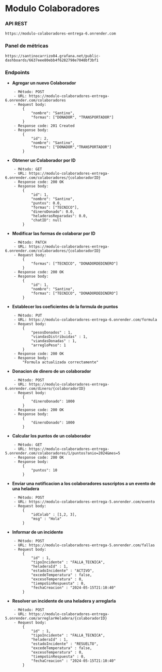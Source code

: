 # Modulo Colaboradores

### API REST
```
https://modulo-colaboradores-entrega-6.onrender.com
```
### Panel de métricas
```
https://santinocarrizo04.grafana.net/public-dashboards/6637eee80ebb4f6282798e7048bf3bf1
```
### Endpoints
- **Agregar un nuevo Colaborador**

```
    - Método: POST
    - URL: https://modulo-colaboradores-entrega-6.onrender.com/colaboradores
    - Request body:
        {
            "nombre": "Santino",
            "formas": ["DONADOR", "TRANSPORTADOR"]
        }
    - Response code: 201 Created
    - Response body:
        {
            "id": 2,
            "nombre": "Santino",
            "formas": ["DONADOR","TRANSPORTADOR"]
        }
```
- **Obtener un Colaborador por ID**

```
    - Método: GET
    - URL: https://modulo-colaboradores-entrega-6.onrender.com/colaboradores/{colaboradorID}
    - Response code: 200 OK
    - Response body:
        {
            "id": 1,
            "nombre": "Santino",
            "puntos": 0.0,
            "formas": ["TECNICO"],
            "dineroDonado": 0.0,
            "heladerasReparadas": 0.0,
            "chatID": null
        }
```
- **Modificar las formas de colaborar por ID**

```
    - Método: PATCH
    - URL: https://modulo-colaboradores-entrega-6.onrender.com/colaboradores/{colaboradorID}
    - Request body:
        {
            "formas": ["TECNICO", "DONADORDEDINERO"]
        }
    - Response code: 200 OK
    - Response body:
        {
            "id": 1,
            "nombre": "Santino",
            "formas": ["TECNICO", "DONADORDEDINERO"]
        }
```
- **Establecer los coeficientes de la formula de puntos**

```
    - Método: PUT
    - URL: https://modulo-colaboradores-entrega-6.onrender.com/formula
    - Request body:
        {
            "pesosDonados" : 1,
            "viandasDistribuidas" : 1,
            "viandasDonadas" : 1,
            "arregloPeso": 1
        }
    - Response code: 200 OK
    - Response body:
        "Formula actualizada correctamente"
```
- **Donacion de dinero de un colaborador**

```
    - Método: POST
    - URL: https://modulo-colaboradores-entrega-6.onrender.com/dinero/{colaboradorID}
    - Request body:
        {
            "dineroDonado": 1000
        }
    - Response code: 200 OK
    - Response body:
        {
            "dineroDonado": 1000
        }
```
- **Calcular los puntos de un colaborador**

```
    - Método: GET
    - URL: https://modulo-colaboradores-entrega-5.onrender.com/colaboradores/1/puntos?anio=2024&mes=5
    - Response code: 200 OK
    - Response body:
        {
            "puntos": 10
        }
```
- **Enviar una notificacion a los colaboradores suscriptos a un evento de una heladera**

```
    - Método: POST
    - URL: https://modulo-colaboradores-entrega-5.onrender.com/evento
    - Request body:
        {
            "idColab" : [1,2, 3],
            "msg" : "Hola"
        }
```
- **Informar de un incidente**

```
    - Método: POST
    - URL: https://modulo-colaboradores-entrega-5.onrender.com/fallas
    - Request body:
        {
            "id" : 1,
            "tipoIncidente" : "FALLA_TECNICA",
            "heladeraId" : 1,
            "estadoIncidente" : "ACTIVO",
            "excedeTemperatura" : false,
            "excesoTemperatura" : 0,
            "tiempoSinRespuesta" : 0,
            "fechaCreacion" : "2024-05-15T21:10:40"
        }
```
- **Resolver un incidente de una heladera y arreglarla**

```
    - Método: POST
    - URL: https://modulo-colaboradores-entrega-5.onrender.com/arreglarHeladera/{colaboradorID}
    - Request body:
        {
            "id" : 1,
            "tipoIncidente" : "FALLA_TECNICA",
            "heladeraId" : 1,
            "estadoIncidente" : "RESUELTO",
            "excedeTemperatura" : false,
            "excesoTemperatura" : 0,
            "tiempoSinRespuesta" : 0,
            "fechaCreacion" : "2024-05-15T21:10:40"
        }
```

